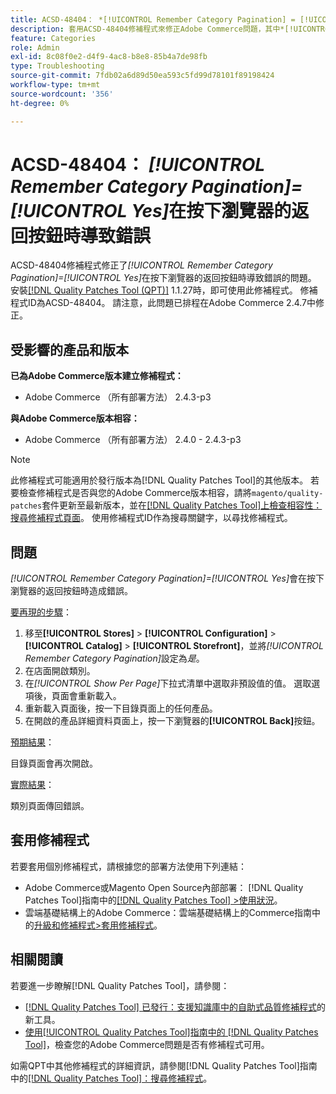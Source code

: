 ```yaml
---
title: ACSD-48404： *[!UICONTROL Remember Category Pagination] = [!UICONTROL Yes]*在按下瀏覽器的返回按鈕時導致錯誤
description: 套用ACSD-48404修補程式來修正Adobe Commerce問題，其中*[!UICONTROL Remember Category Pagination] = [!UICONTROL Yes]*會在按下瀏覽器的「上一步」按鈕時造成錯誤。
feature: Categories
role: Admin
exl-id: 8c08f0e2-d4f9-4ac8-b8e8-85b4a7de98fb
type: Troubleshooting
source-git-commit: 7fdb02a6d89d50ea593c5fd99d78101f89198424
workflow-type: tm+mt
source-wordcount: '356'
ht-degree: 0%

---
```


# ACSD-48404： *[!UICONTROL Remember Category Pagination]=[!UICONTROL Yes]*&#x200B;在按下瀏覽器的返回按鈕時導致錯誤

ACSD-48404修補程式修正了&#x200B;*[!UICONTROL Remember Category Pagination]=[!UICONTROL Yes]*&#x200B;在按下瀏覽器的返回按鈕時導致錯誤的問題。 安裝[[!DNL Quality Patches Tool (QPT)]](https://experienceleague.adobe.com/en/docs/commerce-operations/tools/quality-patches-tool/quality-patches-tool-to-self-serve-quality-patches) 1.1.27時，即可使用此修補程式。 修補程式ID為ACSD-48404。 請注意，此問題已排程在Adobe Commerce 2.4.7中修正。

## 受影響的產品和版本

**已為Adobe Commerce版本建立修補程式：**

* Adobe Commerce （所有部署方法） 2.4.3-p3

**與Adobe Commerce版本相容：**

* Adobe Commerce （所有部署方法） 2.4.0 - 2.4.3-p3

>[!NOTE]
>
>此修補程式可能適用於發行版本為[!DNL Quality Patches Tool]的其他版本。 若要檢查修補程式是否與您的Adobe Commerce版本相容，請將`magento/quality-patches`套件更新至最新版本，並在[[!DNL Quality Patches Tool]上檢查相容性：搜尋修補程式頁面](https://experienceleague.adobe.com/tools/commerce-quality-patches/index.html)。 使用修補程式ID作為搜尋關鍵字，以尋找修補程式。

## 問題

*[!UICONTROL Remember Category Pagination]=[!UICONTROL Yes]*&#x200B;會在按下瀏覽器的返回按鈕時造成錯誤。


<u>要再現的步驟</u>：

1. 移至&#x200B;**[!UICONTROL Stores]** > **[!UICONTROL Configuration]** > **[!UICONTROL Catalog]** > **[!UICONTROL Storefront]**，並將&#x200B;*[!UICONTROL Remember Category Pagination]*&#x200B;設定為&#x200B;*是*。
1. 在店面開啟類別。
1. 在&#x200B;*[!UICONTROL Show Per Page]*&#x200B;下拉式清單中選取非預設值的值。 選取選項後，頁面會重新載入。
1. 重新載入頁面後，按一下目錄頁面上的任何產品。
1. 在開啟的產品詳細資料頁面上，按一下瀏覽器的&#x200B;**[!UICONTROL Back]**&#x200B;按鈕。

<u>預期結果</u>：

目錄頁面會再次開啟。

<u>實際結果</u>：

類別頁面傳回錯誤。

## 套用修補程式

若要套用個別修補程式，請根據您的部署方法使用下列連結：

* Adobe Commerce或Magento Open Source內部部署： [!DNL Quality Patches Tool]指南中的[[!DNL Quality Patches Tool] >使用狀況](/help/tools/quality-patches-tool/usage.md)。
* 雲端基礎結構上的Adobe Commerce：雲端基礎結構上的Commerce指南中的[升級和修補程式>套用修補程式](https://experienceleague.adobe.com/docs/commerce-cloud-service/user-guide/develop/upgrade/apply-patches.html)。

## 相關閱讀

若要進一步瞭解[!DNL Quality Patches Tool]，請參閱：

* [[!DNL Quality Patches Tool] 已發行：支援知識庫中的自助式品質修補程式](https://experienceleague.adobe.com/en/docs/commerce-operations/tools/quality-patches-tool/quality-patches-tool-to-self-serve-quality-patches)的新工具。
* [使用[!UICONTROL Quality Patches Tool]指南中的 [!DNL Quality Patches Tool]](/help/tools/quality-patches-tool/patches-available-in-qpt/check-patch-for-magento-issue-with-magento-quality-patches.md)，檢查您的Adobe Commerce問題是否有修補程式可用。


如需QPT中其他修補程式的詳細資訊，請參閱[!DNL Quality Patches Tool]指南中的[[!DNL Quality Patches Tool]：搜尋修補程式](https://experienceleague.adobe.com/tools/commerce-quality-patches/index.html)。
